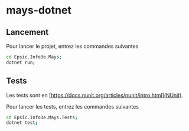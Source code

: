 # mays-dotnet

## Lancement

Pour lancer le projet, entrez les commandes suivantes

```bash
cd Epsic.Info3e.Mays;
dotnet run;
```

## Tests

Les tests sont en [https://docs.nunit.org/articles/nunit/intro.html](NUnit).

Pour lancer les tests, entrez les commandes suivantes

```bash
cd Epsic.Info3e.Mays.Tests;
dotnet test;
```
